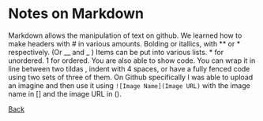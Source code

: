 # Notes on Markdown

Markdown allows the manipulation of text on github. We learned how to make headers with # in various amounts. Bolding or itallics, with ** or * respectively. (Or __ and _ )
Items can be put into various lists. * for unordered. 1 for ordered.
You are also able to show code. You can wrap it in line between two tildas , indent with 4 spaces, or have a fully fenced code using two sets of three of them.
On Github specifically I was able to upload an imagine and then use it using `![Image Name](Image URL)` with the image name in [] and the image URL in ().


[Back](README.md)
